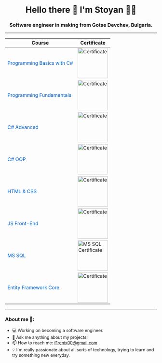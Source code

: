 <h1 align='center'>
  Hello there 👋 I'm Stoyan 👨‍💻
</h1>
<h3 align='center'>
  Software engineer in making from Gotse Devchev, Bulgaria.

---

<div align="center">

| **Course**                                                 | **Certificate**                                                                 |
|------------------------------------------------------------|--------------------------------------------------------------------------|
| <a href="https://softuni.bg/courses/programming-basics" style="color: #0366d6; text-decoration: none;">Programming Basics with C#</a> | <a href="https://softuni.bg/certificates/details/170390/aae80e3d"><img src="https://via.placeholder.com/150" alt="Certificate" width="100"></a> |
| <a href="https://softuni.bg/courses/programming-fundamentals-csharp-java-js-python" style="color: #0366d6; text-decoration: none;">Programming Fundamentals</a> | <a href="https://softuni.bg/certificates/details/179579/58509358"><img src="https://via.placeholder.com/150" alt="Certificate" width="100"></a> |
| <a href="https://softuni.bg/courses/csharp-advanced" style="color: #0366d6; text-decoration: none;">C# Advanced</a> | <a href="https://softuni.bg/certificates/details/188349/1635f6e7"><img src="https://via.placeholder.com/150" alt="Certificate" width="100"></a> |
| <a href="https://softuni.bg/courses/c-sharp-oop" style="color: #0366d6; text-decoration: none;">C# OOP</a> | <a href="https://softuni.bg/certificates/details/195582/34667e15"><img src="https://via.placeholder.com/150" alt="Certificate" width="100"></a> |
| <a href="https://softuni.bg/courses/html-and-css" style="color: #0366d6; text-decoration: none;">HTML & CSS</a> | <a href="https://softuni.bg/certificates/details/205228/7e6fa1a7"><img src="https://via.placeholder.com/150" alt="Certificate" width="100"></a> |
| <a href="https://softuni.bg/courses/js-front-end" style="color: #0366d6; text-decoration: none;">JS Front-End</a> | <a href="https://softuni.bg/certificates/details/212340/e14cb43a"><img src="https://via.placeholder.com/150" alt="Certificate" width="100"></a> |
| <a href="https://softuni.bg/courses/ms-sql" style="color: #0366d6; text-decoration: none;">MS SQL</a> | <a href="https://softuni.bg/certificates/details/220000/abcdef12"><img src="https://github.com/stoyantsiparov/stoyantsiparov/assets/133793181/89194342-84db-43f4-950f-27c52730b674" alt="MS SQL Certificate" width="100"></a> |
| <a href="https://softuni.bg/courses/entity-framework-core" style="color: #0366d6; text-decoration: none;">Entity Framework Core</a> | <a href="https://softuni.bg/certificates/details/225000/ghijkl34"><img src="https://via.placeholder.com/150" alt="Certificate" width="100"></a> |

</div>



---

<h3>About me 👻:</h3>

- 💻 Working on becoming a software engineer.
- 💬 Ask me anything about my projects!
- 📫 How to reach me: f1renix00@gmail.com
- 💡 I'm really passionate about all sorts of technology, trying to learn and try something new everyday.
